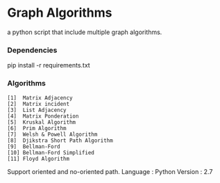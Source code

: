 # Graph Algorithms

a python script that include multiple graph algorithms.

### Dependencies 
pip install -r requirements.txt

### Algorithms

    [1]  Matrix Adjacency
    [2]  Matrix incident
    [3]  List Adjacency
    [4]  Matrix Ponderation
    [5]  Kruskal Algorithm
    [6]  Prim Algorithm
    [7]  Welsh & Powell Algorithm
    [8]  Djikstra Short Path Algorithm
    [9]  Bellman-Ford
    [10] Bellman-Ford Simplified 
    [11] Floyd Algorithm

Support oriented and no-oriented path.
Language : Python
Version : 2.7
